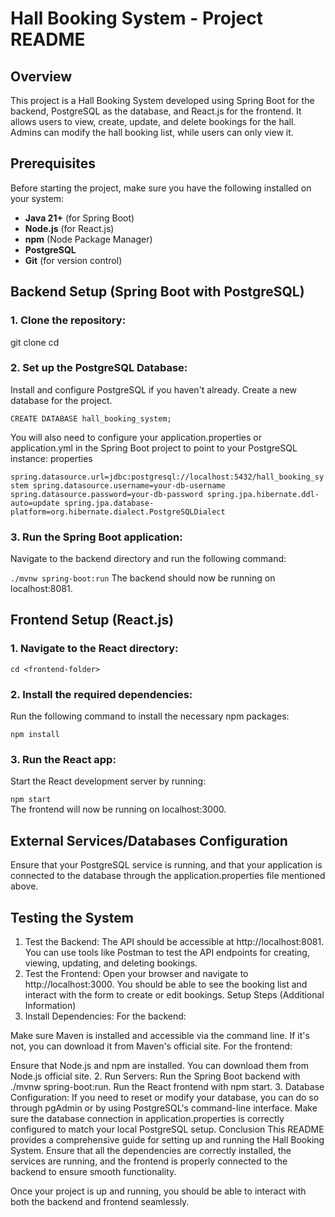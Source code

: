 # Hall Booking System - Project README

## Overview
This project is a Hall Booking System developed using Spring Boot for the backend, PostgreSQL as the database, and React.js for the frontend. It allows users to view, create, update, and delete bookings for the hall. Admins can modify the hall booking list, while users can only view it.

## Prerequisites
Before starting the project, make sure you have the following installed on your system:

- **Java 21+** (for Spring Boot)
- **Node.js** (for React.js)
- **npm** (Node Package Manager)
- **PostgreSQL**
- **Git** (for version control)

## Backend Setup (Spring Boot with PostgreSQL)

### 1. Clone the repository:  

 
 git clone <your-repository-link> 
 cd <your-repository-folder>


### 2. Set up the PostgreSQL Database:

Install and configure PostgreSQL if you haven't already.
Create a new database for the project.

`CREATE DATABASE hall_booking_system;`

You will also need to configure your application.properties or application.yml in the Spring Boot project to point to your PostgreSQL instance:
properties  

`spring.datasource.url=jdbc:postgresql://localhost:5432/hall_booking_system
spring.datasource.username=your-db-username
spring.datasource.password=your-db-password
spring.jpa.hibernate.ddl-auto=update
spring.jpa.database-platform=org.hibernate.dialect.PostgreSQLDialect`

### 3. Run the Spring Boot application:

Navigate to the backend directory and run the following command:


`./mvnw spring-boot:run`
The backend should now be running on localhost:8081.

## Frontend Setup (React.js)

### 1. Navigate to the React directory:

`cd <frontend-folder>`

### 2. Install the required dependencies:
Run the following command to install the necessary npm packages:

`npm install`

### 3. Run the React app:
Start the React development server by running:

`npm start`  
The frontend will now be running on localhost:3000.

## External Services/Databases Configuration
Ensure that your PostgreSQL service is running, and that your application is connected to the database through the application.properties file mentioned above.

## Testing the System
1. Test the Backend:
The API should be accessible at http://localhost:8081.
You can use tools like Postman to test the API endpoints for creating, viewing, updating, and deleting bookings.
2. Test the Frontend:
Open your browser and navigate to http://localhost:3000.
You should be able to see the booking list and interact with the form to create or edit bookings.
Setup Steps (Additional Information)
1. Install Dependencies:
For the backend:

Make sure Maven is installed and accessible via the command line. If it's not, you can download it from Maven's official site.
For the frontend:

Ensure that Node.js and npm are installed. You can download them from Node.js official site.
2. Run Servers:
Run the Spring Boot backend with ./mvnw spring-boot:run.
Run the React frontend with npm start.
3. Database Configuration:
If you need to reset or modify your database, you can do so through pgAdmin or by using PostgreSQL's command-line interface.
Make sure the database connection in application.properties is correctly configured to match your local PostgreSQL setup.
Conclusion
This README provides a comprehensive guide for setting up and running the Hall Booking System. Ensure that all the dependencies are correctly installed, the services are running, and the frontend is properly connected to the backend to ensure smooth functionality.

Once your project is up and running, you should be able to interact with both the backend and frontend seamlessly.
